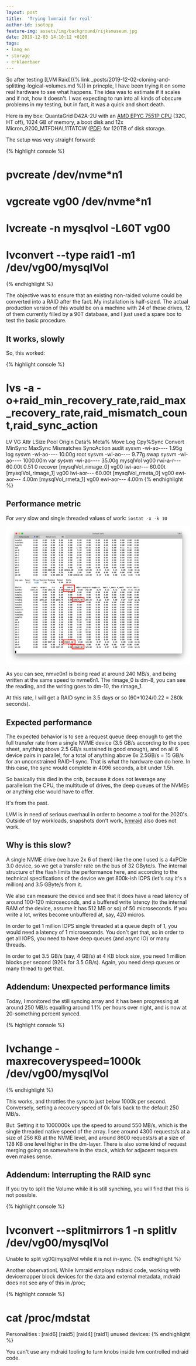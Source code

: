 ```yaml
---
layout: post
title:  'Trying lvmraid for real'
author-id: isotopp
feature-img: assets/img/background/rijksmuseum.jpg
date: 2019-12-03 14:10:12 +0100
tags:
- lang_en
- storage
- erklaerbaer
---
```

So after testing [LVM Raid]({% link _posts/2019-12-02-cloning-and-splitting-logical-volumes.md %})
in princple, I have been trying it on some real hardware to see
what happens. The idea was to estimate if it scales and if not,
how it doesn't. I was expecting to run into all kinds of obscure
problems in my testing, but in fact, it was a quick and short
death.

Here is my box: QuantaGrid D42A-2U with an [AMD EPYC 7551P CPU](https://www.amd.com/en/products/cpu/amd-epyc-7551p)
(32C, HT off), 1024 GB of memory, a boot disk and 12x
Micron_9200_MTFDHAL11TATCW
([PDF](https://www.micron.com/-/media/client/global/documents/products/product-flyer/9200_ssd_product_brief.pdf))
for 120TB of disk storage.

The setup was very straight forward:

{% highlight console %}
# pvcreate /dev/nvme*n1
# vgcreate vg00 /dev/nvme*n1
# lvcreate -n mysqlvol -L60T vg00
# lvconvert --type raid1 -m1 /dev/vg00/mysqlVol
{% endhighlight %}

The objective was to ensure that an existing non-raided volume
could be converted into a RAID after the fact. My installation
is half-sized. The actual production version of this would be on
a machine with 24 of these drives, 12 of them currently filled
by a 90T database, and I just used a spare box to test the basic
procedure.

## It works, slowly

So, this worked:

{% highlight console %}
# lvs -a -o+raid_min_recovery_rate,raid_max_recovery_rate,raid_mismatch_count,raid_sync_action
  LV                  VG    Attr       LSize    Pool Origin Data%  Meta%  Move Log Cpy%Sync Convert MinSync MaxSync Mismatches SyncAction
  audit               sysvm -wi-ao----    1.95g
  log                 sysvm -wi-ao----   10.00g
  root                sysvm -wi-ao----    9.77g
  swap                sysvm -wi-ao---- 1000.00m
  var                 sysvm -wi-ao----   35.00g
  mysqlVol            vg00  rwi-a-r---   60.00t                                    0.51                                      0 recover
  [mysqlVol_rimage_0] vg00  iwi-aor---   60.00t
  [mysqlVol_rimage_1] vg00  Iwi-aor---   60.00t
  [mysqlVol_rmeta_0]  vg00  ewi-aor---    4.00m
  [mysqlVol_rmeta_1]  vg00  ewi-aor---    4.00m
{% endhighlight %}


## Performance metric

For very slow and single threaded values of work: `iostat -x -k 10`

![](/uploads/2019/12/lvmraid-iostat.png)

As you can see, nmve0n1 is being read at around 240 MB/s, and
being written at the same speed to nvme6n1. The rimage_0 is
dm-8, you can see the reading, and the writing goes to dm-10,
the rimage_1.

At this rate, I will get a RAID sync in 3.5 days or so (60*1024/0.22 = 280k
seconds).

## Expected performance

The expected behavior is to see a request queue deep enough to get the full
transfer rate from a single NVME device (3.5 GB/s according to the spec
sheet, anything above 2.5 GB/s sustained is good enough), and on all 6
device pairs in parallel, for a total of anything above 6x 2.5GB/s = 15 GB/s
for an unconstrained RAID-1 sync. That is what the hardware can do here. In
this case, the sync would complete in 4096 seconds, a bit under 1.5h.

So basically this died in the crib, because it does not leverage any
parallelism the CPU, the multitude of drives, the deep queues of the NVMEs
or anything else would have to offer.

It's from the past. 

LVM is in need of serious overhaul in order to become a tool for the 2020's.
Outside of toy workloads, snapshots don't work,
[lvmraid](https://www.systutorials.com/docs/linux/man/7-lvmraid/) also does
not work.

## Why is this slow?

A single NVME drive (we have 2x 6 of them) like the one I used is a 4xPCIe
3.0 device, so we get a transfer rate on the bus of 32 GByte/s. The internal
structure of the flash limits the performance here, and according to the
technical specifications of the device we get 800k-ish IOPS (let's say it's
a million) and 3.5 GByte/s from it.

We also can measure the device and see that it does have a read latency of
around 100-120 microseconds, and a buffered write latency (to the internal
RAM of the device, assume it has 512 MB or so) of 50 microseconds. If you
write a lot, writes become unbuffered at, say, 420 micros.

In order to get 1 million IOPS single threaded at a queue depth of 1, you
would need a latency of 1 microseconds. You don't get that, so in order to
get all IOPS, you need to have deep queues (and async IO) or many threads.

In order to get 3.5 GB/s (say, 4 GB/s) at 4 KB block size, you need 1
million blocks per second (920k for 3.5 GB/s). Again, you need deep queues
or many thread to get that.

## Addendum: Unexpected performance limits

Today, I monitored the still syncing array and it has been progressing at
around 250 MB/s equalling around 1.1% per hours over night, and
is now at 20-something percent synced.

{% highlight console %}
# lvchange -maxrecoveryspeed=1000k /dev/vg00/mysqlVol
{% endhighlight %}

This works, and throttles the sync to just below 1000k per
second. Conversely, setting a recovery speed of 0k falls back to
the default 250 MB/s.

But: Setting it to 1000000k ups the speed to around 550 MB/s,
which is the single threaded native speed of the array. I see
around 4300 requests/s at a size of 256 KB at the NVME level,
and around 8600 requests/s at a size of 128 KB one level higher
in the dm-layer. There is also some kind of request merging
going on somewhere in the stack, which for adjacent requests
even makes sense.

## Addendum: Interrupting the RAID sync

If you try to split the Volume while it is still synching, you
will find that this is not possible.

{% highlight console %}
# lvconvert --splitmirrors 1 -n splitlv /dev/vg00/mysqlVol
  Unable to split vg00/mysqlVol while it is not in-sync.
{% endhighlight %}

Another observationL While lvmraid employs mdraid code, working with
devicemapper block devices for the data and external metadata, mdraid does
not see any of this in /proc;

{% highlight console %}
# cat /proc/mdstat
Personalities : [raid6] [raid5] [raid4] [raid1]
unused devices: <none>
{% endhighlight %}

You can't use any mdraid tooling to turn knobs inside lvm
controlled mdraid code.
